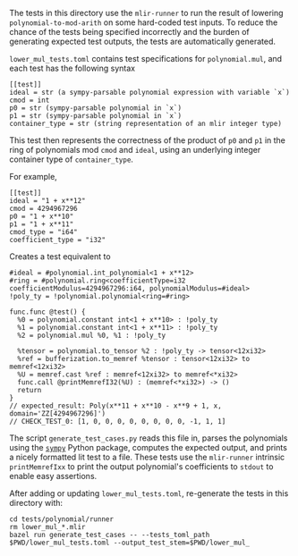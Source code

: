 The tests in this directory use the `mlir-runner` to run the result of lowering
`polynomial-to-mod-arith` on some hard-coded test inputs. To reduce the chance
of the tests being specified incorrectly and the burden of generating expected
test outputs, the tests are automatically generated.

`lower_mul_tests.toml` contains test specifications for `polynomial.mul`, and
each test has the following syntax

```
[[test]]
ideal = str (a sympy-parsable polynomial expression with variable `x`)
cmod = int
p0 = str (sympy-parsable polynomial in `x`)
p1 = str (sympy-parsable polynomial in `x`)
container_type = str (string representation of an mlir integer type)
```

This test then represents the correctness of the product of `p0` and `p1` in the
ring of polynomials mod `cmod` and `ideal`, using an underlying integer
container type of `container_type`.

For example,

```
[[test]]
ideal = "1 + x**12"
cmod = 4294967296
p0 = "1 + x**10"
p1 = "1 + x**11"
cmod_type = "i64"
coefficient_type = "i32"
```

Creates a test equivalent to

```
#ideal = #polynomial.int_polynomial<1 + x**12>
#ring = #polynomial.ring<coefficientType=i32 coefficientModulus=4294967296:i64, polynomialModulus=#ideal>
!poly_ty = !polynomial.polynomial<ring=#ring>

func.func @test() {
  %0 = polynomial.constant int<1 + x**10> : !poly_ty
  %1 = polynomial.constant int<1 + x**11> : !poly_ty
  %2 = polynomial.mul %0, %1 : !poly_ty

  %tensor = polynomial.to_tensor %2 : !poly_ty -> tensor<12xi32>
  %ref = bufferization.to_memref %tensor : tensor<12xi32> to memref<12xi32>
  %U = memref.cast %ref : memref<12xi32> to memref<*xi32>
  func.call @printMemrefI32(%U) : (memref<*xi32>) -> ()
  return
}
// expected_result: Poly(x**11 + x**10 - x**9 + 1, x, domain='ZZ[4294967296]')
// CHECK_TEST_0: [1, 0, 0, 0, 0, 0, 0, 0, 0, -1, 1, 1]
```

The script `generate_test_cases.py` reads this file in, parses the polynomials
using the [`sympy`](https://www.sympy.org/en/index.html) Python package,
computes the expected output, and prints a nicely formatted lit test to a file.
These tests use the `mlir-runner` intrinsic `printMemrefIxx` to print the output
polynomial's coefficients to `stdout` to enable easy assertions.

After adding or updating `lower_mul_tests.toml`, re-generate the tests in this
directory with:

```
cd tests/polynomial/runner
rm lower_mul_*.mlir
bazel run generate_test_cases -- --tests_toml_path $PWD/lower_mul_tests.toml --output_test_stem=$PWD/lower_mul_
```
